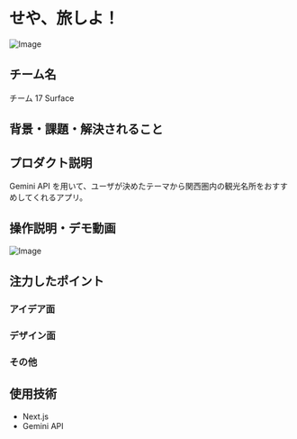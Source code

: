 # せや、旅しよ！

<!-- プロダクト名に変更してください -->

![Image](https://github.com/user-attachments/assets/529d6bda-db36-495c-9eea-a75ab94ab97c)

<!-- プロダクト名・イメージ画像を差し変えてください -->

## チーム名

チーム 17 Surface

<!-- チームIDとチーム名を入力してください -->

## 背景・課題・解決されること

<!-- テーマ「関西をいい感じに」に対して、考案するプロダクトがどういった(Why)背景から思いついたのか、どのよう(What)な課題があり、どのよう(How)に解決するのかを入力してください -->

## プロダクト説明

Gemini API を用いて、ユーザが決めたテーマから関西圏内の観光名所をおすすめしてくれるアプリ。

<!-- 開発したプロダクトの説明を入力してください -->

## 操作説明・デモ動画

![Image](https://github.com/user-attachments/assets/529d6bda-db36-495c-9eea-a75ab94ab97c)

<!-- 開発したプロダクトの操作説明について入力してください。また、操作説明デモ動画があれば、埋め込みやリンクを記載してください -->

## 注力したポイント

<!-- 開発したプロダクトの中で、特に注力して作成した箇所・ポイントについて入力してください -->

### アイデア面

### デザイン面

### その他

## 使用技術

- Next.js
- Gemini API

<!-- 使用技術を入力してください -->

<!--
markdownの記法はこちらを参照してください！
https://docs.github.com/ja/get-started/writing-on-github/getting-started-with-writing-and-formatting-on-github/basic-writing-and-formatting-syntax
-->
